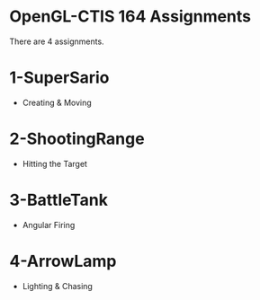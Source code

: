 # OpenGL-CTIS 164 Assignments
There are 4 assignments.

# 1-SuperSario
- Creating & Moving
# 2-ShootingRange
- Hitting the Target
# 3-BattleTank
- Angular Firing
# 4-ArrowLamp
- Lighting & Chasing
